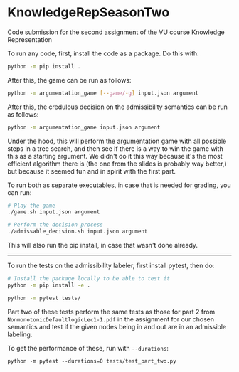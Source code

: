 # KnowledgeRepSeasonTwo

Code submission for the second assignment of the VU course Knowledge Representation

To run any code, first, install the code as a package. Do this with:
```sh
python -m pip install .
```

After this, the game can be run as follows:
```sh
python -m argumentation_game [--game/-g] input.json argument
```

After this, the credulous decision on the admissibility semantics can be run as follows:
```sh
python -m argumentation_game input.json argument
```
Under the hood, this will perform the argumentation game with all possible steps in a tree search, and then see if there is a way to win the game with this as a starting argument. We didn't do it this way because it's the most efficient algorithm there is (the one from the slides is probably way better,) but because it seemed fun and in spirit with the first part.

To run both as separate executables, in case that is needed for grading, you can run:
```sh
# Play the game
./game.sh input.json argument

# Perform the decision process
./admissable_decision.sh input.json argument
```
This will also run the pip install, in case that wasn't done already.

---

To run the tests on the admissibility labeler, first install pytest, then do:
```sh
# Install the package locally to be able to test it
python -m pip install -e .

python -m pytest tests/
```

Part two of these tests perform the same tests as those for part 2 from `NonmonotonicDefaultlogicLec1-1.pdf` in the assignment for our chosen semantics and test if the given nodes being in and out are in an admissible labeling.

To get the performance of these, run with `--durations`:
```
python -m pytest --durations=0 tests/test_part_two.py
```
